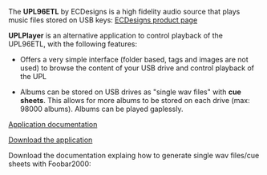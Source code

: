 The **UPL96ETL** by ECDesigns is a high fidelity audio source that plays music files stored on USB keys: [ECDesigns product page](https://www.ecdesigns.nl/en/blog/upl96etl)

**UPLPlayer** is an alternative application to control playback of the UPL96ETL, with the following features:

- Offers a very simple interface (folder based, tags and images are not used) to browse the content of your USB drive and control playback of the UPL

- Albums can be stored on USB drives as "single wav files" with **cue sheets**. This allows for more albums to be stored on each drive (max: 98000 albums). Albums can be played gaplessly.

[Application documentation](./UPLPlayer%20%application.pdf)

[Download the application](https://drive.google.com/drive/folders/1w9G3euD2XyKdjl2znDo2AxkBYdmLkoP0?usp=sharing)


Download the documentation explaing how to generate single wav files/cue sheets with Foobar2000:

